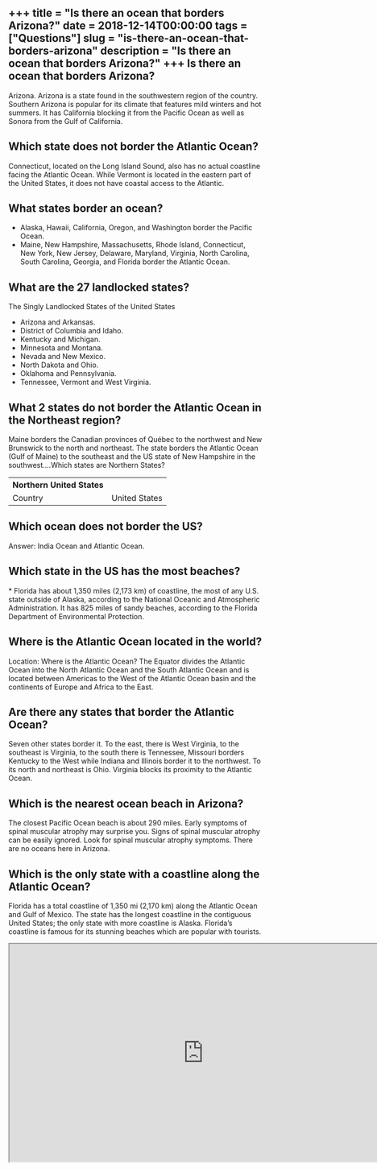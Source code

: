 +++
title = "Is there an ocean that borders Arizona?"
date = 2018-12-14T00:00:00
tags = ["Questions"]
slug = "is-there-an-ocean-that-borders-arizona"
description = "Is there an ocean that borders Arizona?"
+++
Is there an ocean that borders Arizona?
---------------------------------------

Arizona. Arizona is a state found in the southwestern region of the country. Southern Arizona is popular for its climate that features mild winters and hot summers. It has California blocking it from the Pacific Ocean as well as Sonora from the Gulf of California.

Which state does not border the Atlantic Ocean?
-----------------------------------------------

Connecticut, located on the Long Island Sound, also has no actual coastline facing the Atlantic Ocean. While Vermont is located in the eastern part of the United States, it does not have coastal access to the Atlantic.

What states border an ocean?
----------------------------

- Alaska, Hawaii, California, Oregon, and Washington border the Pacific Ocean.
- Maine, New Hampshire, Massachusetts, Rhode Island, Connecticut, New York, New Jersey, Delaware, Maryland, Virginia, North Carolina, South Carolina, Georgia, and Florida border the Atlantic Ocean.

What are the 27 landlocked states?
----------------------------------

The Singly Landlocked States of the United States

- Arizona and Arkansas.
- District of Columbia and Idaho.
- Kentucky and Michigan.
- Minnesota and Montana.
- Nevada and New Mexico.
- North Dakota and Ohio.
- Oklahoma and Pennsylvania.
- Tennessee, Vermont and West Virginia.

What 2 states do not border the Atlantic Ocean in the Northeast region?
-----------------------------------------------------------------------

Maine borders the Canadian provinces of Québec to the northwest and New Brunswick to the north and northeast. The state borders the Atlantic Ocean (Gulf of Maine) to the southeast and the US state of New Hampshire in the southwest….Which states are Northern States?

<table><tr><th>Northern United States</th></tr><tr><td>Country</td><td>United States</td></tr></table>

Which ocean does not border the US?
-----------------------------------

Answer: India Ocean and Atlantic Ocean.

Which state in the US has the most beaches?
-------------------------------------------

\* Florida has about 1,350 miles (2,173 km) of coastline, the most of any U.S. state outside of Alaska, according to the National Oceanic and Atmospheric Administration. It has 825 miles of sandy beaches, according to the Florida Department of Environmental Protection.

Where is the Atlantic Ocean located in the world?
-------------------------------------------------

Location: Where is the Atlantic Ocean? The Equator divides the Atlantic Ocean into the North Atlantic Ocean and the South Atlantic Ocean and is located between Americas to the West of the Atlantic Ocean basin and the continents of Europe and Africa to the East.

Are there any states that border the Atlantic Ocean?
----------------------------------------------------

Seven other states border it. To the east, there is West Virginia, to the southeast is Virginia, to the south there is Tennessee, Missouri borders Kentucky to the West while Indiana and Illinois border it to the northwest. To its north and northeast is Ohio. Virginia blocks its proximity to the Atlantic Ocean.

Which is the nearest ocean beach in Arizona?
--------------------------------------------

The closest Pacific Ocean beach is about 290 miles. Early symptoms of spinal muscular atrophy may surprise you. Signs of spinal muscular atrophy can be easily ignored. Look for spinal muscular atrophy symptoms. There are no oceans here in Arizona.

Which is the only state with a coastline along the Atlantic Ocean?
------------------------------------------------------------------

Florida has a total coastline of 1,350 mi (2,170 km) along the Atlantic Ocean and Gulf of Mexico. The state has the longest coastline in the contiguous United States; the only state with more coastline is Alaska. Florida’s coastline is famous for its stunning beaches which are popular with tourists.

<iframe allow="accelerometer; autoplay; clipboard-write; encrypted-media; gyroscope; picture-in-picture" allowfullscreen="" class="__youtube_prefs__  epyt-is-override  no-lazyload" data-no-lazy="1" data-origheight="433" data-origwidth="770" data-skipgform_ajax_framebjll="" height="433" id="_ytid_12070" loading="lazy" src="https://www.youtube.com/embed/SbzvksnJ8S4?enablejsapi=1&autoplay=0&cc_load_policy=0&cc_lang_pref=&iv_load_policy=1&loop=0&modestbranding=0&rel=1&fs=1&playsinline=0&autohide=2&theme=dark&color=red&controls=1&" title="YouTube player" width="770"></iframe>